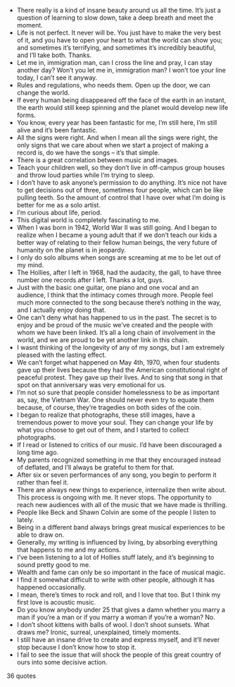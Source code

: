  - There really is a kind of insane beauty around us all the time. It’s just a question of learning to slow down, take a deep breath and meet the moment.
 - Life is not perfect. It never will be. You just have to make the very best of it, and you have to open your heart to what the world can show you; and sometimes it’s terrifying, and sometimes it’s incredibly beautiful, and I’ll take both. Thanks.
 - Let me in, immigration man, can I cross the line and pray, I can stay another day? Won’t you let me in, immigration man? I won’t toe your line today, I can’t see it anyway.
 - Rules and regulations, who needs them. Open up the door, we can change the world.
 - If every human being disappeared off the face of the earth in an instant, the earth would still keep spinning and the planet would develop new life forms.
 - You know, every year has been fantastic for me, I’m still here, I’m still alive and it’s been fantastic.
 - All the signs were right. And when I mean all the sings were right, the only signs that we care about when we start a project of making a record is, do we have the songs – it’s that simple.
 - There is a great correlation between music and images.
 - Teach your children well, so they don’t live in off-campus group houses and throw loud parties while I’m trying to sleep.
 - I don’t have to ask anyone’s permission to do anything. It’s nice not have to get decisions out of three, sometimes four people, which can be like pulling teeth. So the amount of control that I have over what I’m doing is better for me as a solo artist.
 - I’m curious about life, period.
 - This digital world is completely fascinating to me.
 - When I was born in 1942, World War II was still going. And I began to realize when I became a young adult that if we don’t teach our kids a better way of relating to their fellow human beings, the very future of humanity on the planet is in jeopardy.
 - I only do solo albums when songs are screaming at me to be let out of my mind.
 - The Hollies, after I left in 1968, had the audacity, the gall, to have three number one records after I left. Thanks a lot, guys.
 - Just with the basic one guitar, one piano and one vocal and an audience, I think that the intimacy comes through more. People feel much more connected to the song because there’s nothing in the way, and I actually enjoy doing that.
 - One can’t deny what has happened to us in the past. The secret is to enjoy and be proud of the music we’ve created and the people with whom we have been linked. It’s all a long chain of involvement in the world, and we are proud to be yet another link in this chain.
 - I wasnt thinking of the longevity of any of my songs, but I am extremely pleased with the lasting effect.
 - We can’t forget what happened on May 4th, 1970, when four students gave up their lives because they had the American constitutional right of peaceful protest. They gave up their lives. And to sing that song in that spot on that anniversary was very emotional for us.
 - I’m not so sure that people consider homelessness to be as important as, say, the Vietnam War. One should never even try to equate them because, of course, they’re tragedies on both sides of the coin.
 - I began to realize that photographs, these still images, have a tremendous power to move your soul. They can change your life by what you choose to get out of them, and I started to collect photographs.
 - If I read or listened to critics of our music. I’d have been discouraged a long time ago.
 - My parents recognized something in me that they encouraged instead of deflated, and I’ll always be grateful to them for that.
 - After six or seven performances of any song, you begin to perform it rather than feel it.
 - There are always new things to experience, internalize then write about. This process is ongoing with me. It never stops. The opportunity to reach new audiences with all of the music that we have made is thrilling.
 - People like Beck and Shawn Colvin are some of the people I listen to lately.
 - Being in a different band always brings great musical experiences to be able to draw on.
 - Generally, my writing is influenced by living, by absorbing everything that happens to me and my actions.
 - I’ve been listening to a lot of Hollies stuff lately, and it’s beginning to sound pretty good to me.
 - Wealth and fame can only be so important in the face of musical magic.
 - I find it somewhat difficult to write with other people, although it has happened occasionally.
 - I mean, there’s times to rock and roll, and I love that too. But I think my first love is acoustic music.
 - Do you know anybody under 25 that gives a damn whether you marry a man if you’re a man or if you marry a woman if you’re a woman? No.
 - I don’t shoot kittens with balls of wool. I don’t shoot sunsets. What draws me? Ironic, surreal, unexplained, timely moments.
 - I still have an insane drive to create and express myself, and it’ll never stop because I don’t know how to stop it.
 - I fail to see the issue that will shock the people of this great country of ours into some decisive action.

36 quotes